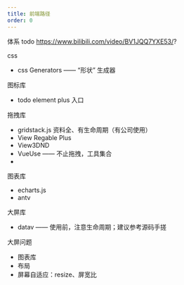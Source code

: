 ```yaml
---
title: 前端路径
order: 0
---
```


体系 todo
https://www.bilibili.com/video/BV1JQQ7YXE53/?

css

+ css Generators —— “形状” 生成器

图标库

+ todo element plus 入口

拖拽库

+ gridstack.js 资料全、有生命周期（有公司使用）
+ View Regable Plus
+ View3DND
+ VueUse —— 不止拖拽，工具集合
+ 

图表库

+ echarts.js
+ antv

大屏库

+ datav —— 使用前，注意生命周期；建议参考源码手搓

大屏问题

+ 图表库
+ 布局
+ 屏幕自适应：resize、屏宽比
